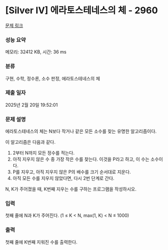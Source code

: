 # [Silver IV] 에라토스테네스의 체 - 2960 

[문제 링크](https://www.acmicpc.net/problem/2960) 

### 성능 요약

메모리: 32412 KB, 시간: 36 ms

### 분류

구현, 수학, 정수론, 소수 판정, 에라토스테네스의 체

### 제출 일자

2025년 2월 20일 19:52:01

### 문제 설명

<p>에라토스테네스의 체는 N보다 작거나 같은 모든 소수를 찾는 유명한 알고리즘이다.</p>

<p>이 알고리즘은 다음과 같다.</p>

<ol>
	<li>2부터 N까지 모든 정수를 적는다.</li>
	<li>아직 지우지 않은 수 중 가장 작은 수를 찾는다. 이것을 P라고 하고, 이 수는 소수이다.</li>
	<li>P를 지우고, 아직 지우지 않은 P의 배수를 크기 순서대로 지운다.</li>
	<li>아직 모든 수를 지우지 않았다면, 다시 2번 단계로 간다.</li>
</ol>

<p>N, K가 주어졌을 때, K번째 지우는 수를 구하는 프로그램을 작성하시오.</p>

### 입력 

 <p>첫째 줄에 N과 K가 주어진다. (1 ≤ K < N, max(1, K) < N ≤ 1000)</p>

### 출력 

 <p>첫째 줄에 K번째 지워진 수를 출력한다.</p>

